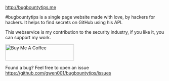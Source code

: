 
http://bugbountytips.me

#bugbountytips is a single page website made with love, by hackers for hackers. It helps to find secrets on GitHub using his API.

This webservice is my contribution to the security industry, if you like it, you can support my work.

<a href="https://www.buymeacoffee.com/gwendallecoguic" target="_blank"><img src="https://cdn.buymeacoffee.com/buttons/default-yellow.png" alt="Buy Me A Coffee" style="height: 51px !important;width: 217px !important;" width="217" ></a>

Found a bug? Feel free to open an issue https://github.com/gwen001/bugbountytips/issues
